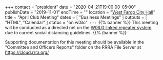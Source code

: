 +++
contact = "president"
date = "2020-04-21T19:00:00-05:00"
publishDate = "2019-11-01"
endTime = ""
location = "[West Fargo City Hall](/places/west-fargo-city-hall/)"
title = "April Club Meeting"
dates = [ "Business Meetings" ]
outputs = [ "HTML", "Calendar" ]
status = "on w0ilo"
+++
{{% banner %}}
This meeting will be conducted as a directed net on the
[W0ILO linked repeater system](/radios/) due to current
social distancing guidelines.
{{% /banner %}}

Supporting documentation for this meeting should be available in the
"Committee and Officers Reports" folder on the RRRA File Server at
https://cloud.rrra.org/
